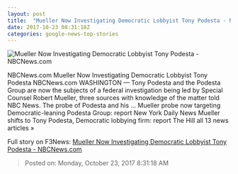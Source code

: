 ```yaml
---
layout: post
title:  "Mueller Now Investigating Democratic Lobbyist Tony Podesta - NBCNews.com"
date: 2017-10-23 08:31:18Z
categories: google-news-top-stories
---
```


![Mueller Now Investigating Democratic Lobbyist Tony Podesta - NBCNews.com](https://media2.s-nbcnews.com/j/newscms/2017_42/2196771/171020-tony-podesta-ac-418p_012077eb85a47b13aa1f7daf3187b7ff.nbcnews-fp-1200-630.jpg)

NBCNews.com Mueller Now Investigating Democratic Lobbyist Tony Podesta NBCNews.com WASHINGTON — Tony Podesta and the Podesta Group are now the subjects of a federal investigation being led by Special Counsel Robert Mueller, three sources with knowledge of the matter told NBC News. The probe of Podesta and his ... Mueller probe now targeting Democratic-leaning Podesta Group: report New York Daily News Mueller shifts to Tony Podesta, Democratic lobbying firm: report The Hill all 13 news articles »


Full story on F3News: [Mueller Now Investigating Democratic Lobbyist Tony Podesta - NBCNews.com](http://www.f3nws.com/n/YFnBCF)

> Posted on: Monday, October 23, 2017 8:31:18 AM

